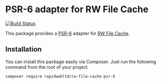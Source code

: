 # PSR-6 adapter for RW File Cache

[![Build Status](https://travis-ci.org/rapidwebltd/RW-File-Cache-PSR-6.svg?branch=master)](https://travis-ci.org/rapidwebltd/RW-File-Cache-PSR-6)

This package provides a [PSR-6](http://www.php-fig.org/psr/psr-6/) adapter for [RW File Cache](https://github.com/rapidwebltd/RW-File-Cache). 

## Installation

You can install this package easily via Composer. Just run the following command from the root of your project.

```
composer require rapidwebltd/rw-file-cache-psr-6
```

